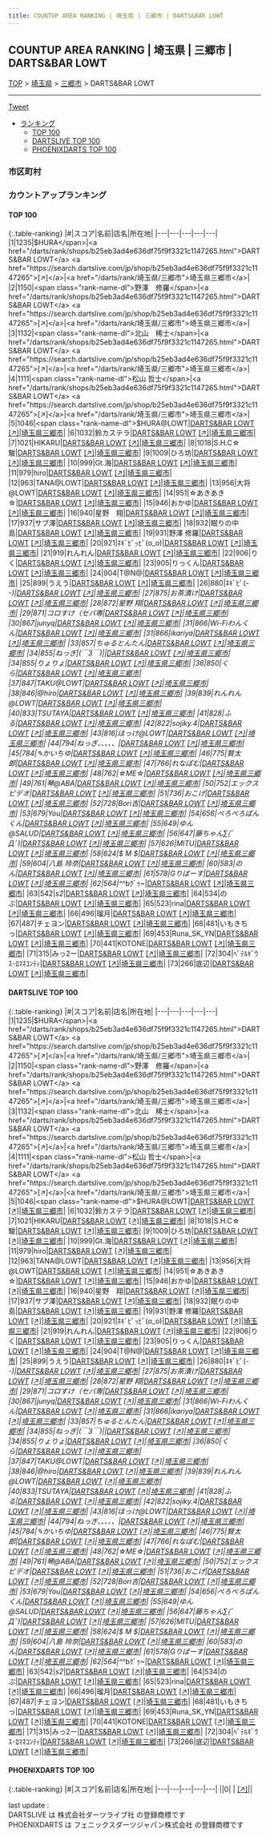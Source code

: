 ```yaml
---
title: COUNTUP AREA RANKING | 埼玉県 | 三郷市 | DARTS&BAR LOWT
---
```

## COUNTUP AREA RANKING | 埼玉県 | 三郷市 | DARTS&BAR LOWT

[TOP](/darts/rank/) > [埼玉県](/darts/rank/埼玉県/) > [三郷市](/darts/rank/埼玉県/三郷市/) > DARTS&BAR LOWT

___

<a href="https://twitter.com/share?ref_src=twsrc%5Etfw" data-text="COUNTUP AREA RANKING | 埼玉県三郷市DARTS&BAR LOWT" class="twitter-share-button" data-hashtags="DARTSLIVE,PHOENIXDARTS,darts,ダーツ" data-show-count="false">Tweet</a>

* [ランキング](#カウントアップランキング)
    * [TOP 100](#top-100)
    * [DARTSLIVE TOP 100](#dartslive-top-100)
    * [PHOENIXDARTS TOP 100](#phoenixdarts-top-100)

### 市区町村

<ul>

</ul>

### カウントアップランキング

#### TOP 100



{:.table-ranking}
|#|スコア|名前|店名|所在地|
|---|---|---|---|---|
|1|1235|<span class="rank-name-dl">$HURA</span>|<a href="/darts/rank/shops/b25eb3ad4e636df75f9f3321c1147265.html">DARTS&BAR LOWT</a> <a href="https://search.dartslive.com/jp/shop/b25eb3ad4e636df75f9f3321c1147265">[↗]</a>|<a href="/darts/rank/埼玉県/三郷市">埼玉県三郷市</a>|
|2|1150|<span class="rank-name-dl">野澤　修羅</span>|<a href="/darts/rank/shops/b25eb3ad4e636df75f9f3321c1147265.html">DARTS&BAR LOWT</a> <a href="https://search.dartslive.com/jp/shop/b25eb3ad4e636df75f9f3321c1147265">[↗]</a>|<a href="/darts/rank/埼玉県/三郷市">埼玉県三郷市</a>|
|3|1132|<span class="rank-name-dl">北山　稀士</span>|<a href="/darts/rank/shops/b25eb3ad4e636df75f9f3321c1147265.html">DARTS&BAR LOWT</a> <a href="https://search.dartslive.com/jp/shop/b25eb3ad4e636df75f9f3321c1147265">[↗]</a>|<a href="/darts/rank/埼玉県/三郷市">埼玉県三郷市</a>|
|4|1111|<span class="rank-name-dl">松山 哲士</span>|<a href="/darts/rank/shops/b25eb3ad4e636df75f9f3321c1147265.html">DARTS&BAR LOWT</a> <a href="https://search.dartslive.com/jp/shop/b25eb3ad4e636df75f9f3321c1147265">[↗]</a>|<a href="/darts/rank/埼玉県/三郷市">埼玉県三郷市</a>|
|5|1046|<span class="rank-name-dl">$HURA@LOWT</span>|<a href="/darts/rank/shops/b25eb3ad4e636df75f9f3321c1147265.html">DARTS&BAR LOWT</a> <a href="https://search.dartslive.com/jp/shop/b25eb3ad4e636df75f9f3321c1147265">[↗]</a>|<a href="/darts/rank/埼玉県/三郷市">埼玉県三郷市</a>|
|6|1032|<span class="rank-name-dl">鈴カステラ</span>|<a href="/darts/rank/shops/b25eb3ad4e636df75f9f3321c1147265.html">DARTS&BAR LOWT</a> <a href="https://search.dartslive.com/jp/shop/b25eb3ad4e636df75f9f3321c1147265">[↗]</a>|<a href="/darts/rank/埼玉県/三郷市">埼玉県三郷市</a>|
|7|1021|<span class="rank-name-dl">HIKARU</span>|<a href="/darts/rank/shops/b25eb3ad4e636df75f9f3321c1147265.html">DARTS&BAR LOWT</a> <a href="https://search.dartslive.com/jp/shop/b25eb3ad4e636df75f9f3321c1147265">[↗]</a>|<a href="/darts/rank/埼玉県/三郷市">埼玉県三郷市</a>|
|8|1018|<span class="rank-name-dl">S.H.C☆駿</span>|<a href="/darts/rank/shops/b25eb3ad4e636df75f9f3321c1147265.html">DARTS&BAR LOWT</a> <a href="https://search.dartslive.com/jp/shop/b25eb3ad4e636df75f9f3321c1147265">[↗]</a>|<a href="/darts/rank/埼玉県/三郷市">埼玉県三郷市</a>|
|9|1009|<span class="rank-name-dl">ひろ坊</span>|<a href="/darts/rank/shops/b25eb3ad4e636df75f9f3321c1147265.html">DARTS&BAR LOWT</a> <a href="https://search.dartslive.com/jp/shop/b25eb3ad4e636df75f9f3321c1147265">[↗]</a>|<a href="/darts/rank/埼玉県/三郷市">埼玉県三郷市</a>|
|10|999|<span class="rank-name-dl">Gt.海</span>|<a href="/darts/rank/shops/b25eb3ad4e636df75f9f3321c1147265.html">DARTS&BAR LOWT</a> <a href="https://search.dartslive.com/jp/shop/b25eb3ad4e636df75f9f3321c1147265">[↗]</a>|<a href="/darts/rank/埼玉県/三郷市">埼玉県三郷市</a>|
|11|979|<span class="rank-name-dl">hiro</span>|<a href="/darts/rank/shops/b25eb3ad4e636df75f9f3321c1147265.html">DARTS&BAR LOWT</a> <a href="https://search.dartslive.com/jp/shop/b25eb3ad4e636df75f9f3321c1147265">[↗]</a>|<a href="/darts/rank/埼玉県/三郷市">埼玉県三郷市</a>|
|12|963|<span class="rank-name-dl">TANA@LOWT</span>|<a href="/darts/rank/shops/b25eb3ad4e636df75f9f3321c1147265.html">DARTS&BAR LOWT</a> <a href="https://search.dartslive.com/jp/shop/b25eb3ad4e636df75f9f3321c1147265">[↗]</a>|<a href="/darts/rank/埼玉県/三郷市">埼玉県三郷市</a>|
|13|956|<span class="rank-name-dl">大将@LOWT</span>|<a href="/darts/rank/shops/b25eb3ad4e636df75f9f3321c1147265.html">DARTS&BAR LOWT</a> <a href="https://search.dartslive.com/jp/shop/b25eb3ad4e636df75f9f3321c1147265">[↗]</a>|<a href="/darts/rank/埼玉県/三郷市">埼玉県三郷市</a>|
|14|951|<span class="rank-name-dl">☆あきあき☆</span>|<a href="/darts/rank/shops/b25eb3ad4e636df75f9f3321c1147265.html">DARTS&BAR LOWT</a> <a href="https://search.dartslive.com/jp/shop/b25eb3ad4e636df75f9f3321c1147265">[↗]</a>|<a href="/darts/rank/埼玉県/三郷市">埼玉県三郷市</a>|
|15|946|<span class="rank-name-dl">おかゆ</span>|<a href="/darts/rank/shops/b25eb3ad4e636df75f9f3321c1147265.html">DARTS&BAR LOWT</a> <a href="https://search.dartslive.com/jp/shop/b25eb3ad4e636df75f9f3321c1147265">[↗]</a>|<a href="/darts/rank/埼玉県/三郷市">埼玉県三郷市</a>|
|16|940|<span class="rank-name-dl">星野　翔</span>|<a href="/darts/rank/shops/b25eb3ad4e636df75f9f3321c1147265.html">DARTS&BAR LOWT</a> <a href="https://search.dartslive.com/jp/shop/b25eb3ad4e636df75f9f3321c1147265">[↗]</a>|<a href="/darts/rank/埼玉県/三郷市">埼玉県三郷市</a>|
|17|937|<span class="rank-name-dl">サブ澤</span>|<a href="/darts/rank/shops/b25eb3ad4e636df75f9f3321c1147265.html">DARTS&BAR LOWT</a> <a href="https://search.dartslive.com/jp/shop/b25eb3ad4e636df75f9f3321c1147265">[↗]</a>|<a href="/darts/rank/埼玉県/三郷市">埼玉県三郷市</a>|
|18|932|<span class="rank-name-dl">眠りの中島</span>|<a href="/darts/rank/shops/b25eb3ad4e636df75f9f3321c1147265.html">DARTS&BAR LOWT</a> <a href="https://search.dartslive.com/jp/shop/b25eb3ad4e636df75f9f3321c1147265">[↗]</a>|<a href="/darts/rank/埼玉県/三郷市">埼玉県三郷市</a>|
|19|931|<span class="rank-name-dl">野澤 修羅</span>|<a href="/darts/rank/shops/b25eb3ad4e636df75f9f3321c1147265.html">DARTS&BAR LOWT</a> <a href="https://search.dartslive.com/jp/shop/b25eb3ad4e636df75f9f3321c1147265">[↗]</a>|<a href="/darts/rank/埼玉県/三郷市">埼玉県三郷市</a>|
|20|921|<span class="rank-name-dl">ﾈｷﾞﾋﾟｯﾋﾟ(o_o)</span>|<a href="/darts/rank/shops/b25eb3ad4e636df75f9f3321c1147265.html">DARTS&BAR LOWT</a> <a href="https://search.dartslive.com/jp/shop/b25eb3ad4e636df75f9f3321c1147265">[↗]</a>|<a href="/darts/rank/埼玉県/三郷市">埼玉県三郷市</a>|
|21|919|<span class="rank-name-dl">れんれん</span>|<a href="/darts/rank/shops/b25eb3ad4e636df75f9f3321c1147265.html">DARTS&BAR LOWT</a> <a href="https://search.dartslive.com/jp/shop/b25eb3ad4e636df75f9f3321c1147265">[↗]</a>|<a href="/darts/rank/埼玉県/三郷市">埼玉県三郷市</a>|
|22|906|<span class="rank-name-dl">りく</span>|<a href="/darts/rank/shops/b25eb3ad4e636df75f9f3321c1147265.html">DARTS&BAR LOWT</a> <a href="https://search.dartslive.com/jp/shop/b25eb3ad4e636df75f9f3321c1147265">[↗]</a>|<a href="/darts/rank/埼玉県/三郷市">埼玉県三郷市</a>|
|23|905|<span class="rank-name-dl">りっくん</span>|<a href="/darts/rank/shops/b25eb3ad4e636df75f9f3321c1147265.html">DARTS&BAR LOWT</a> <a href="https://search.dartslive.com/jp/shop/b25eb3ad4e636df75f9f3321c1147265">[↗]</a>|<a href="/darts/rank/埼玉県/三郷市">埼玉県三郷市</a>|
|24|904|<span class="rank-name-dl">T@N@</span>|<a href="/darts/rank/shops/b25eb3ad4e636df75f9f3321c1147265.html">DARTS&BAR LOWT</a> <a href="https://search.dartslive.com/jp/shop/b25eb3ad4e636df75f9f3321c1147265">[↗]</a>|<a href="/darts/rank/埼玉県/三郷市">埼玉県三郷市</a>|
|25|899|<span class="rank-name-dl">うえう</span>|<a href="/darts/rank/shops/b25eb3ad4e636df75f9f3321c1147265.html">DARTS&BAR LOWT</a> <a href="https://search.dartslive.com/jp/shop/b25eb3ad4e636df75f9f3321c1147265">[↗]</a>|<a href="/darts/rank/埼玉県/三郷市">埼玉県三郷市</a>|
|26|880|<span class="rank-name-dl">ﾈｷﾞﾋﾟ(-_-)</span>|<a href="/darts/rank/shops/b25eb3ad4e636df75f9f3321c1147265.html">DARTS&BAR LOWT</a> <a href="https://search.dartslive.com/jp/shop/b25eb3ad4e636df75f9f3321c1147265">[↗]</a>|<a href="/darts/rank/埼玉県/三郷市">埼玉県三郷市</a>|
|27|875|<span class="rank-name-dl">お茶漬け</span>|<a href="/darts/rank/shops/b25eb3ad4e636df75f9f3321c1147265.html">DARTS&BAR LOWT</a> <a href="https://search.dartslive.com/jp/shop/b25eb3ad4e636df75f9f3321c1147265">[↗]</a>|<a href="/darts/rank/埼玉県/三郷市">埼玉県三郷市</a>|
|28|872|<span class="rank-name-dl">星野 翔</span>|<a href="/darts/rank/shops/b25eb3ad4e636df75f9f3321c1147265.html">DARTS&BAR LOWT</a> <a href="https://search.dartslive.com/jp/shop/b25eb3ad4e636df75f9f3321c1147265">[↗]</a>|<a href="/darts/rank/埼玉県/三郷市">埼玉県三郷市</a>|
|29|871|<span class="rank-name-dl">コロすけ（セパ専</span>|<a href="/darts/rank/shops/b25eb3ad4e636df75f9f3321c1147265.html">DARTS&BAR LOWT</a> <a href="https://search.dartslive.com/jp/shop/b25eb3ad4e636df75f9f3321c1147265">[↗]</a>|<a href="/darts/rank/埼玉県/三郷市">埼玉県三郷市</a>|
|30|867|<span class="rank-name-dl">junyq</span>|<a href="/darts/rank/shops/b25eb3ad4e636df75f9f3321c1147265.html">DARTS&BAR LOWT</a> <a href="https://search.dartslive.com/jp/shop/b25eb3ad4e636df75f9f3321c1147265">[↗]</a>|<a href="/darts/rank/埼玉県/三郷市">埼玉県三郷市</a>|
|31|866|<span class="rank-name-dl">Wi-Fiわんくん</span>|<a href="/darts/rank/shops/b25eb3ad4e636df75f9f3321c1147265.html">DARTS&BAR LOWT</a> <a href="https://search.dartslive.com/jp/shop/b25eb3ad4e636df75f9f3321c1147265">[↗]</a>|<a href="/darts/rank/埼玉県/三郷市">埼玉県三郷市</a>|
|31|866|<span class="rank-name-dl">ikariya</span>|<a href="/darts/rank/shops/b25eb3ad4e636df75f9f3321c1147265.html">DARTS&BAR LOWT</a> <a href="https://search.dartslive.com/jp/shop/b25eb3ad4e636df75f9f3321c1147265">[↗]</a>|<a href="/darts/rank/埼玉県/三郷市">埼玉県三郷市</a>|
|33|857|<span class="rank-name-dl">ちゅるとんたん</span>|<a href="/darts/rank/shops/b25eb3ad4e636df75f9f3321c1147265.html">DARTS&BAR LOWT</a> <a href="https://search.dartslive.com/jp/shop/b25eb3ad4e636df75f9f3321c1147265">[↗]</a>|<a href="/darts/rank/埼玉県/三郷市">埼玉県三郷市</a>|
|34|855|<span class="rank-name-dl">ねっぎ&#124;(￣3￣)&#124;</span>|<a href="/darts/rank/shops/b25eb3ad4e636df75f9f3321c1147265.html">DARTS&BAR LOWT</a> <a href="https://search.dartslive.com/jp/shop/b25eb3ad4e636df75f9f3321c1147265">[↗]</a>|<a href="/darts/rank/埼玉県/三郷市">埼玉県三郷市</a>|
|34|855|<span class="rank-name-dl">りょりょ</span>|<a href="/darts/rank/shops/b25eb3ad4e636df75f9f3321c1147265.html">DARTS&BAR LOWT</a> <a href="https://search.dartslive.com/jp/shop/b25eb3ad4e636df75f9f3321c1147265">[↗]</a>|<a href="/darts/rank/埼玉県/三郷市">埼玉県三郷市</a>|
|36|850|<span class="rank-name-dl">くら</span>|<a href="/darts/rank/shops/b25eb3ad4e636df75f9f3321c1147265.html">DARTS&BAR LOWT</a> <a href="https://search.dartslive.com/jp/shop/b25eb3ad4e636df75f9f3321c1147265">[↗]</a>|<a href="/darts/rank/埼玉県/三郷市">埼玉県三郷市</a>|
|37|847|<span class="rank-name-dl">TAKU@LOWT</span>|<a href="/darts/rank/shops/b25eb3ad4e636df75f9f3321c1147265.html">DARTS&BAR LOWT</a> <a href="https://search.dartslive.com/jp/shop/b25eb3ad4e636df75f9f3321c1147265">[↗]</a>|<a href="/darts/rank/埼玉県/三郷市">埼玉県三郷市</a>|
|38|846|<span class="rank-name-dl">@hiro</span>|<a href="/darts/rank/shops/b25eb3ad4e636df75f9f3321c1147265.html">DARTS&BAR LOWT</a> <a href="https://search.dartslive.com/jp/shop/b25eb3ad4e636df75f9f3321c1147265">[↗]</a>|<a href="/darts/rank/埼玉県/三郷市">埼玉県三郷市</a>|
|39|839|<span class="rank-name-dl">れんれん@LOWT</span>|<a href="/darts/rank/shops/b25eb3ad4e636df75f9f3321c1147265.html">DARTS&BAR LOWT</a> <a href="https://search.dartslive.com/jp/shop/b25eb3ad4e636df75f9f3321c1147265">[↗]</a>|<a href="/darts/rank/埼玉県/三郷市">埼玉県三郷市</a>|
|40|833|<span class="rank-name-dl">TSUTAYA</span>|<a href="/darts/rank/shops/b25eb3ad4e636df75f9f3321c1147265.html">DARTS&BAR LOWT</a> <a href="https://search.dartslive.com/jp/shop/b25eb3ad4e636df75f9f3321c1147265">[↗]</a>|<a href="/darts/rank/埼玉県/三郷市">埼玉県三郷市</a>|
|41|828|<span class="rank-name-dl">ふる</span>|<a href="/darts/rank/shops/b25eb3ad4e636df75f9f3321c1147265.html">DARTS&BAR LOWT</a> <a href="https://search.dartslive.com/jp/shop/b25eb3ad4e636df75f9f3321c1147265">[↗]</a>|<a href="/darts/rank/埼玉県/三郷市">埼玉県三郷市</a>|
|42|822|<span class="rank-name-dl">sojiky.4</span>|<a href="/darts/rank/shops/b25eb3ad4e636df75f9f3321c1147265.html">DARTS&BAR LOWT</a> <a href="https://search.dartslive.com/jp/shop/b25eb3ad4e636df75f9f3321c1147265">[↗]</a>|<a href="/darts/rank/埼玉県/三郷市">埼玉県三郷市</a>|
|43|816|<span class="rank-name-dl">ほっけ@LOWT</span>|<a href="/darts/rank/shops/b25eb3ad4e636df75f9f3321c1147265.html">DARTS&BAR LOWT</a> <a href="https://search.dartslive.com/jp/shop/b25eb3ad4e636df75f9f3321c1147265">[↗]</a>|<a href="/darts/rank/埼玉県/三郷市">埼玉県三郷市</a>|
|44|794|<span class="rank-name-dl">ねっぎ、、、、、</span>|<a href="/darts/rank/shops/b25eb3ad4e636df75f9f3321c1147265.html">DARTS&BAR LOWT</a> <a href="https://search.dartslive.com/jp/shop/b25eb3ad4e636df75f9f3321c1147265">[↗]</a>|<a href="/darts/rank/埼玉県/三郷市">埼玉県三郷市</a>|
|45|784|<span class="rank-name-dl">✎かいちゆ</span>|<a href="/darts/rank/shops/b25eb3ad4e636df75f9f3321c1147265.html">DARTS&BAR LOWT</a> <a href="https://search.dartslive.com/jp/shop/b25eb3ad4e636df75f9f3321c1147265">[↗]</a>|<a href="/darts/rank/埼玉県/三郷市">埼玉県三郷市</a>|
|46|775|<span class="rank-name-dl">賢太郎</span>|<a href="/darts/rank/shops/b25eb3ad4e636df75f9f3321c1147265.html">DARTS&BAR LOWT</a> <a href="https://search.dartslive.com/jp/shop/b25eb3ad4e636df75f9f3321c1147265">[↗]</a>|<a href="/darts/rank/埼玉県/三郷市">埼玉県三郷市</a>|
|47|766|<span class="rank-name-dl">れなぽむ</span>|<a href="/darts/rank/shops/b25eb3ad4e636df75f9f3321c1147265.html">DARTS&BAR LOWT</a> <a href="https://search.dartslive.com/jp/shop/b25eb3ad4e636df75f9f3321c1147265">[↗]</a>|<a href="/darts/rank/埼玉県/三郷市">埼玉県三郷市</a>|
|48|762|<span class="rank-name-dl">☆ME☆</span>|<a href="/darts/rank/shops/b25eb3ad4e636df75f9f3321c1147265.html">DARTS&BAR LOWT</a> <a href="https://search.dartslive.com/jp/shop/b25eb3ad4e636df75f9f3321c1147265">[↗]</a>|<a href="/darts/rank/埼玉県/三郷市">埼玉県三郷市</a>|
|49|761|<span class="rank-name-dl">琴@ABA</span>|<a href="/darts/rank/shops/b25eb3ad4e636df75f9f3321c1147265.html">DARTS&BAR LOWT</a> <a href="https://search.dartslive.com/jp/shop/b25eb3ad4e636df75f9f3321c1147265">[↗]</a>|<a href="/darts/rank/埼玉県/三郷市">埼玉県三郷市</a>|
|50|752|<span class="rank-name-dl">エックスビデオ</span>|<a href="/darts/rank/shops/b25eb3ad4e636df75f9f3321c1147265.html">DARTS&BAR LOWT</a> <a href="https://search.dartslive.com/jp/shop/b25eb3ad4e636df75f9f3321c1147265">[↗]</a>|<a href="/darts/rank/埼玉県/三郷市">埼玉県三郷市</a>|
|51|736|<span class="rank-name-dl">おこげ</span>|<a href="/darts/rank/shops/b25eb3ad4e636df75f9f3321c1147265.html">DARTS&BAR LOWT</a> <a href="https://search.dartslive.com/jp/shop/b25eb3ad4e636df75f9f3321c1147265">[↗]</a>|<a href="/darts/rank/埼玉県/三郷市">埼玉県三郷市</a>|
|52|728|<span class="rank-name-dl">Bori吉</span>|<a href="/darts/rank/shops/b25eb3ad4e636df75f9f3321c1147265.html">DARTS&BAR LOWT</a> <a href="https://search.dartslive.com/jp/shop/b25eb3ad4e636df75f9f3321c1147265">[↗]</a>|<a href="/darts/rank/埼玉県/三郷市">埼玉県三郷市</a>|
|53|679|<span class="rank-name-dl">You</span>|<a href="/darts/rank/shops/b25eb3ad4e636df75f9f3321c1147265.html">DARTS&BAR LOWT</a> <a href="https://search.dartslive.com/jp/shop/b25eb3ad4e636df75f9f3321c1147265">[↗]</a>|<a href="/darts/rank/埼玉県/三郷市">埼玉県三郷市</a>|
|54|656|<span class="rank-name-dl">ぺろぺろぱんくん</span>|<a href="/darts/rank/shops/b25eb3ad4e636df75f9f3321c1147265.html">DARTS&BAR LOWT</a> <a href="https://search.dartslive.com/jp/shop/b25eb3ad4e636df75f9f3321c1147265">[↗]</a>|<a href="/darts/rank/埼玉県/三郷市">埼玉県三郷市</a>|
|55|649|<span class="rank-name-dl">ゆん@SALUD</span>|<a href="/darts/rank/shops/b25eb3ad4e636df75f9f3321c1147265.html">DARTS&BAR LOWT</a> <a href="https://search.dartslive.com/jp/shop/b25eb3ad4e636df75f9f3321c1147265">[↗]</a>|<a href="/darts/rank/埼玉県/三郷市">埼玉県三郷市</a>|
|56|647|<span class="rank-name-dl">藤ちゃん∑(ﾟДﾟ)</span>|<a href="/darts/rank/shops/b25eb3ad4e636df75f9f3321c1147265.html">DARTS&BAR LOWT</a> <a href="https://search.dartslive.com/jp/shop/b25eb3ad4e636df75f9f3321c1147265">[↗]</a>|<a href="/darts/rank/埼玉県/三郷市">埼玉県三郷市</a>|
|57|626|<span class="rank-name-dl">MITU</span>|<a href="/darts/rank/shops/b25eb3ad4e636df75f9f3321c1147265.html">DARTS&BAR LOWT</a> <a href="https://search.dartslive.com/jp/shop/b25eb3ad4e636df75f9f3321c1147265">[↗]</a>|<a href="/darts/rank/埼玉県/三郷市">埼玉県三郷市</a>|
|58|624|<span class="rank-name-dl">$ M $</span>|<a href="/darts/rank/shops/b25eb3ad4e636df75f9f3321c1147265.html">DARTS&BAR LOWT</a> <a href="https://search.dartslive.com/jp/shop/b25eb3ad4e636df75f9f3321c1147265">[↗]</a>|<a href="/darts/rank/埼玉県/三郷市">埼玉県三郷市</a>|
|59|604|<span class="rank-name-dl">八島 玲奈</span>|<a href="/darts/rank/shops/b25eb3ad4e636df75f9f3321c1147265.html">DARTS&BAR LOWT</a> <a href="https://search.dartslive.com/jp/shop/b25eb3ad4e636df75f9f3321c1147265">[↗]</a>|<a href="/darts/rank/埼玉県/三郷市">埼玉県三郷市</a>|
|60|583|<span class="rank-name-dl">のん</span>|<a href="/darts/rank/shops/b25eb3ad4e636df75f9f3321c1147265.html">DARTS&BAR LOWT</a> <a href="https://search.dartslive.com/jp/shop/b25eb3ad4e636df75f9f3321c1147265">[↗]</a>|<a href="/darts/rank/埼玉県/三郷市">埼玉県三郷市</a>|
|61|578|<span class="rank-name-dl">Gりばーす</span>|<a href="/darts/rank/shops/b25eb3ad4e636df75f9f3321c1147265.html">DARTS&BAR LOWT</a> <a href="https://search.dartslive.com/jp/shop/b25eb3ad4e636df75f9f3321c1147265">[↗]</a>|<a href="/darts/rank/埼玉県/三郷市">埼玉県三郷市</a>|
|62|564|<span class="rank-name-dl">^_^bｸﾞｩ~</span>|<a href="/darts/rank/shops/b25eb3ad4e636df75f9f3321c1147265.html">DARTS&BAR LOWT</a> <a href="https://search.dartslive.com/jp/shop/b25eb3ad4e636df75f9f3321c1147265">[↗]</a>|<a href="/darts/rank/埼玉県/三郷市">埼玉県三郷市</a>|
|63|542|<span class="rank-name-dl">_s2_</span>|<a href="/darts/rank/shops/b25eb3ad4e636df75f9f3321c1147265.html">DARTS&BAR LOWT</a> <a href="https://search.dartslive.com/jp/shop/b25eb3ad4e636df75f9f3321c1147265">[↗]</a>|<a href="/darts/rank/埼玉県/三郷市">埼玉県三郷市</a>|
|64|534|<span class="rank-name-dl">のぶ</span>|<a href="/darts/rank/shops/b25eb3ad4e636df75f9f3321c1147265.html">DARTS&BAR LOWT</a> <a href="https://search.dartslive.com/jp/shop/b25eb3ad4e636df75f9f3321c1147265">[↗]</a>|<a href="/darts/rank/埼玉県/三郷市">埼玉県三郷市</a>|
|65|523|<span class="rank-name-dl">rina</span>|<a href="/darts/rank/shops/b25eb3ad4e636df75f9f3321c1147265.html">DARTS&BAR LOWT</a> <a href="https://search.dartslive.com/jp/shop/b25eb3ad4e636df75f9f3321c1147265">[↗]</a>|<a href="/darts/rank/埼玉県/三郷市">埼玉県三郷市</a>|
|66|496|<span class="rank-name-dl">瑠月</span>|<a href="/darts/rank/shops/b25eb3ad4e636df75f9f3321c1147265.html">DARTS&BAR LOWT</a> <a href="https://search.dartslive.com/jp/shop/b25eb3ad4e636df75f9f3321c1147265">[↗]</a>|<a href="/darts/rank/埼玉県/三郷市">埼玉県三郷市</a>|
|67|487|<span class="rank-name-dl">チェヨン</span>|<a href="/darts/rank/shops/b25eb3ad4e636df75f9f3321c1147265.html">DARTS&BAR LOWT</a> <a href="https://search.dartslive.com/jp/shop/b25eb3ad4e636df75f9f3321c1147265">[↗]</a>|<a href="/darts/rank/埼玉県/三郷市">埼玉県三郷市</a>|
|68|481|<span class="rank-name-dl">いもきちっ</span>|<a href="/darts/rank/shops/b25eb3ad4e636df75f9f3321c1147265.html">DARTS&BAR LOWT</a> <a href="https://search.dartslive.com/jp/shop/b25eb3ad4e636df75f9f3321c1147265">[↗]</a>|<a href="/darts/rank/埼玉県/三郷市">埼玉県三郷市</a>|
|69|453|<span class="rank-name-dl">Runa_SK_YN</span>|<a href="/darts/rank/shops/b25eb3ad4e636df75f9f3321c1147265.html">DARTS&BAR LOWT</a> <a href="https://search.dartslive.com/jp/shop/b25eb3ad4e636df75f9f3321c1147265">[↗]</a>|<a href="/darts/rank/埼玉県/三郷市">埼玉県三郷市</a>|
|70|441|<span class="rank-name-dl">KOTONE</span>|<a href="/darts/rank/shops/b25eb3ad4e636df75f9f3321c1147265.html">DARTS&BAR LOWT</a> <a href="https://search.dartslive.com/jp/shop/b25eb3ad4e636df75f9f3321c1147265">[↗]</a>|<a href="/darts/rank/埼玉県/三郷市">埼玉県三郷市</a>|
|71|315|<span class="rank-name-dl">みっ2ー</span>|<a href="/darts/rank/shops/b25eb3ad4e636df75f9f3321c1147265.html">DARTS&BAR LOWT</a> <a href="https://search.dartslive.com/jp/shop/b25eb3ad4e636df75f9f3321c1147265">[↗]</a>|<a href="/darts/rank/埼玉県/三郷市">埼玉県三郷市</a>|
|72|304|<span class="rank-name-dl">ﾍﾟﾃﾙｷﾞｳｽ･ﾛﾏﾈｺﾝﾃｨ</span>|<a href="/darts/rank/shops/b25eb3ad4e636df75f9f3321c1147265.html">DARTS&BAR LOWT</a> <a href="https://search.dartslive.com/jp/shop/b25eb3ad4e636df75f9f3321c1147265">[↗]</a>|<a href="/darts/rank/埼玉県/三郷市">埼玉県三郷市</a>|
|73|266|<span class="rank-name-dl">底辺</span>|<a href="/darts/rank/shops/b25eb3ad4e636df75f9f3321c1147265.html">DARTS&BAR LOWT</a> <a href="https://search.dartslive.com/jp/shop/b25eb3ad4e636df75f9f3321c1147265">[↗]</a>|<a href="/darts/rank/埼玉県/三郷市">埼玉県三郷市</a>|


#### DARTSLIVE TOP 100



{:.table-ranking}
|#|スコア|名前|店名|所在地|
|---|---|---|---|---|
|1|1235|<span class="rank-name-dl">$HURA</span>|<a href="/darts/rank/shops/b25eb3ad4e636df75f9f3321c1147265.html">DARTS&BAR LOWT</a> <a href="https://search.dartslive.com/jp/shop/b25eb3ad4e636df75f9f3321c1147265">[↗]</a>|<a href="/darts/rank/埼玉県/三郷市">埼玉県三郷市</a>|
|2|1150|<span class="rank-name-dl">野澤　修羅</span>|<a href="/darts/rank/shops/b25eb3ad4e636df75f9f3321c1147265.html">DARTS&BAR LOWT</a> <a href="https://search.dartslive.com/jp/shop/b25eb3ad4e636df75f9f3321c1147265">[↗]</a>|<a href="/darts/rank/埼玉県/三郷市">埼玉県三郷市</a>|
|3|1132|<span class="rank-name-dl">北山　稀士</span>|<a href="/darts/rank/shops/b25eb3ad4e636df75f9f3321c1147265.html">DARTS&BAR LOWT</a> <a href="https://search.dartslive.com/jp/shop/b25eb3ad4e636df75f9f3321c1147265">[↗]</a>|<a href="/darts/rank/埼玉県/三郷市">埼玉県三郷市</a>|
|4|1111|<span class="rank-name-dl">松山 哲士</span>|<a href="/darts/rank/shops/b25eb3ad4e636df75f9f3321c1147265.html">DARTS&BAR LOWT</a> <a href="https://search.dartslive.com/jp/shop/b25eb3ad4e636df75f9f3321c1147265">[↗]</a>|<a href="/darts/rank/埼玉県/三郷市">埼玉県三郷市</a>|
|5|1046|<span class="rank-name-dl">$HURA@LOWT</span>|<a href="/darts/rank/shops/b25eb3ad4e636df75f9f3321c1147265.html">DARTS&BAR LOWT</a> <a href="https://search.dartslive.com/jp/shop/b25eb3ad4e636df75f9f3321c1147265">[↗]</a>|<a href="/darts/rank/埼玉県/三郷市">埼玉県三郷市</a>|
|6|1032|<span class="rank-name-dl">鈴カステラ</span>|<a href="/darts/rank/shops/b25eb3ad4e636df75f9f3321c1147265.html">DARTS&BAR LOWT</a> <a href="https://search.dartslive.com/jp/shop/b25eb3ad4e636df75f9f3321c1147265">[↗]</a>|<a href="/darts/rank/埼玉県/三郷市">埼玉県三郷市</a>|
|7|1021|<span class="rank-name-dl">HIKARU</span>|<a href="/darts/rank/shops/b25eb3ad4e636df75f9f3321c1147265.html">DARTS&BAR LOWT</a> <a href="https://search.dartslive.com/jp/shop/b25eb3ad4e636df75f9f3321c1147265">[↗]</a>|<a href="/darts/rank/埼玉県/三郷市">埼玉県三郷市</a>|
|8|1018|<span class="rank-name-dl">S.H.C☆駿</span>|<a href="/darts/rank/shops/b25eb3ad4e636df75f9f3321c1147265.html">DARTS&BAR LOWT</a> <a href="https://search.dartslive.com/jp/shop/b25eb3ad4e636df75f9f3321c1147265">[↗]</a>|<a href="/darts/rank/埼玉県/三郷市">埼玉県三郷市</a>|
|9|1009|<span class="rank-name-dl">ひろ坊</span>|<a href="/darts/rank/shops/b25eb3ad4e636df75f9f3321c1147265.html">DARTS&BAR LOWT</a> <a href="https://search.dartslive.com/jp/shop/b25eb3ad4e636df75f9f3321c1147265">[↗]</a>|<a href="/darts/rank/埼玉県/三郷市">埼玉県三郷市</a>|
|10|999|<span class="rank-name-dl">Gt.海</span>|<a href="/darts/rank/shops/b25eb3ad4e636df75f9f3321c1147265.html">DARTS&BAR LOWT</a> <a href="https://search.dartslive.com/jp/shop/b25eb3ad4e636df75f9f3321c1147265">[↗]</a>|<a href="/darts/rank/埼玉県/三郷市">埼玉県三郷市</a>|
|11|979|<span class="rank-name-dl">hiro</span>|<a href="/darts/rank/shops/b25eb3ad4e636df75f9f3321c1147265.html">DARTS&BAR LOWT</a> <a href="https://search.dartslive.com/jp/shop/b25eb3ad4e636df75f9f3321c1147265">[↗]</a>|<a href="/darts/rank/埼玉県/三郷市">埼玉県三郷市</a>|
|12|963|<span class="rank-name-dl">TANA@LOWT</span>|<a href="/darts/rank/shops/b25eb3ad4e636df75f9f3321c1147265.html">DARTS&BAR LOWT</a> <a href="https://search.dartslive.com/jp/shop/b25eb3ad4e636df75f9f3321c1147265">[↗]</a>|<a href="/darts/rank/埼玉県/三郷市">埼玉県三郷市</a>|
|13|956|<span class="rank-name-dl">大将@LOWT</span>|<a href="/darts/rank/shops/b25eb3ad4e636df75f9f3321c1147265.html">DARTS&BAR LOWT</a> <a href="https://search.dartslive.com/jp/shop/b25eb3ad4e636df75f9f3321c1147265">[↗]</a>|<a href="/darts/rank/埼玉県/三郷市">埼玉県三郷市</a>|
|14|951|<span class="rank-name-dl">☆あきあき☆</span>|<a href="/darts/rank/shops/b25eb3ad4e636df75f9f3321c1147265.html">DARTS&BAR LOWT</a> <a href="https://search.dartslive.com/jp/shop/b25eb3ad4e636df75f9f3321c1147265">[↗]</a>|<a href="/darts/rank/埼玉県/三郷市">埼玉県三郷市</a>|
|15|946|<span class="rank-name-dl">おかゆ</span>|<a href="/darts/rank/shops/b25eb3ad4e636df75f9f3321c1147265.html">DARTS&BAR LOWT</a> <a href="https://search.dartslive.com/jp/shop/b25eb3ad4e636df75f9f3321c1147265">[↗]</a>|<a href="/darts/rank/埼玉県/三郷市">埼玉県三郷市</a>|
|16|940|<span class="rank-name-dl">星野　翔</span>|<a href="/darts/rank/shops/b25eb3ad4e636df75f9f3321c1147265.html">DARTS&BAR LOWT</a> <a href="https://search.dartslive.com/jp/shop/b25eb3ad4e636df75f9f3321c1147265">[↗]</a>|<a href="/darts/rank/埼玉県/三郷市">埼玉県三郷市</a>|
|17|937|<span class="rank-name-dl">サブ澤</span>|<a href="/darts/rank/shops/b25eb3ad4e636df75f9f3321c1147265.html">DARTS&BAR LOWT</a> <a href="https://search.dartslive.com/jp/shop/b25eb3ad4e636df75f9f3321c1147265">[↗]</a>|<a href="/darts/rank/埼玉県/三郷市">埼玉県三郷市</a>|
|18|932|<span class="rank-name-dl">眠りの中島</span>|<a href="/darts/rank/shops/b25eb3ad4e636df75f9f3321c1147265.html">DARTS&BAR LOWT</a> <a href="https://search.dartslive.com/jp/shop/b25eb3ad4e636df75f9f3321c1147265">[↗]</a>|<a href="/darts/rank/埼玉県/三郷市">埼玉県三郷市</a>|
|19|931|<span class="rank-name-dl">野澤 修羅</span>|<a href="/darts/rank/shops/b25eb3ad4e636df75f9f3321c1147265.html">DARTS&BAR LOWT</a> <a href="https://search.dartslive.com/jp/shop/b25eb3ad4e636df75f9f3321c1147265">[↗]</a>|<a href="/darts/rank/埼玉県/三郷市">埼玉県三郷市</a>|
|20|921|<span class="rank-name-dl">ﾈｷﾞﾋﾟｯﾋﾟ(o_o)</span>|<a href="/darts/rank/shops/b25eb3ad4e636df75f9f3321c1147265.html">DARTS&BAR LOWT</a> <a href="https://search.dartslive.com/jp/shop/b25eb3ad4e636df75f9f3321c1147265">[↗]</a>|<a href="/darts/rank/埼玉県/三郷市">埼玉県三郷市</a>|
|21|919|<span class="rank-name-dl">れんれん</span>|<a href="/darts/rank/shops/b25eb3ad4e636df75f9f3321c1147265.html">DARTS&BAR LOWT</a> <a href="https://search.dartslive.com/jp/shop/b25eb3ad4e636df75f9f3321c1147265">[↗]</a>|<a href="/darts/rank/埼玉県/三郷市">埼玉県三郷市</a>|
|22|906|<span class="rank-name-dl">りく</span>|<a href="/darts/rank/shops/b25eb3ad4e636df75f9f3321c1147265.html">DARTS&BAR LOWT</a> <a href="https://search.dartslive.com/jp/shop/b25eb3ad4e636df75f9f3321c1147265">[↗]</a>|<a href="/darts/rank/埼玉県/三郷市">埼玉県三郷市</a>|
|23|905|<span class="rank-name-dl">りっくん</span>|<a href="/darts/rank/shops/b25eb3ad4e636df75f9f3321c1147265.html">DARTS&BAR LOWT</a> <a href="https://search.dartslive.com/jp/shop/b25eb3ad4e636df75f9f3321c1147265">[↗]</a>|<a href="/darts/rank/埼玉県/三郷市">埼玉県三郷市</a>|
|24|904|<span class="rank-name-dl">T@N@</span>|<a href="/darts/rank/shops/b25eb3ad4e636df75f9f3321c1147265.html">DARTS&BAR LOWT</a> <a href="https://search.dartslive.com/jp/shop/b25eb3ad4e636df75f9f3321c1147265">[↗]</a>|<a href="/darts/rank/埼玉県/三郷市">埼玉県三郷市</a>|
|25|899|<span class="rank-name-dl">うえう</span>|<a href="/darts/rank/shops/b25eb3ad4e636df75f9f3321c1147265.html">DARTS&BAR LOWT</a> <a href="https://search.dartslive.com/jp/shop/b25eb3ad4e636df75f9f3321c1147265">[↗]</a>|<a href="/darts/rank/埼玉県/三郷市">埼玉県三郷市</a>|
|26|880|<span class="rank-name-dl">ﾈｷﾞﾋﾟ(-_-)</span>|<a href="/darts/rank/shops/b25eb3ad4e636df75f9f3321c1147265.html">DARTS&BAR LOWT</a> <a href="https://search.dartslive.com/jp/shop/b25eb3ad4e636df75f9f3321c1147265">[↗]</a>|<a href="/darts/rank/埼玉県/三郷市">埼玉県三郷市</a>|
|27|875|<span class="rank-name-dl">お茶漬け</span>|<a href="/darts/rank/shops/b25eb3ad4e636df75f9f3321c1147265.html">DARTS&BAR LOWT</a> <a href="https://search.dartslive.com/jp/shop/b25eb3ad4e636df75f9f3321c1147265">[↗]</a>|<a href="/darts/rank/埼玉県/三郷市">埼玉県三郷市</a>|
|28|872|<span class="rank-name-dl">星野 翔</span>|<a href="/darts/rank/shops/b25eb3ad4e636df75f9f3321c1147265.html">DARTS&BAR LOWT</a> <a href="https://search.dartslive.com/jp/shop/b25eb3ad4e636df75f9f3321c1147265">[↗]</a>|<a href="/darts/rank/埼玉県/三郷市">埼玉県三郷市</a>|
|29|871|<span class="rank-name-dl">コロすけ（セパ専</span>|<a href="/darts/rank/shops/b25eb3ad4e636df75f9f3321c1147265.html">DARTS&BAR LOWT</a> <a href="https://search.dartslive.com/jp/shop/b25eb3ad4e636df75f9f3321c1147265">[↗]</a>|<a href="/darts/rank/埼玉県/三郷市">埼玉県三郷市</a>|
|30|867|<span class="rank-name-dl">junyq</span>|<a href="/darts/rank/shops/b25eb3ad4e636df75f9f3321c1147265.html">DARTS&BAR LOWT</a> <a href="https://search.dartslive.com/jp/shop/b25eb3ad4e636df75f9f3321c1147265">[↗]</a>|<a href="/darts/rank/埼玉県/三郷市">埼玉県三郷市</a>|
|31|866|<span class="rank-name-dl">Wi-Fiわんくん</span>|<a href="/darts/rank/shops/b25eb3ad4e636df75f9f3321c1147265.html">DARTS&BAR LOWT</a> <a href="https://search.dartslive.com/jp/shop/b25eb3ad4e636df75f9f3321c1147265">[↗]</a>|<a href="/darts/rank/埼玉県/三郷市">埼玉県三郷市</a>|
|31|866|<span class="rank-name-dl">ikariya</span>|<a href="/darts/rank/shops/b25eb3ad4e636df75f9f3321c1147265.html">DARTS&BAR LOWT</a> <a href="https://search.dartslive.com/jp/shop/b25eb3ad4e636df75f9f3321c1147265">[↗]</a>|<a href="/darts/rank/埼玉県/三郷市">埼玉県三郷市</a>|
|33|857|<span class="rank-name-dl">ちゅるとんたん</span>|<a href="/darts/rank/shops/b25eb3ad4e636df75f9f3321c1147265.html">DARTS&BAR LOWT</a> <a href="https://search.dartslive.com/jp/shop/b25eb3ad4e636df75f9f3321c1147265">[↗]</a>|<a href="/darts/rank/埼玉県/三郷市">埼玉県三郷市</a>|
|34|855|<span class="rank-name-dl">ねっぎ&#124;(￣3￣)&#124;</span>|<a href="/darts/rank/shops/b25eb3ad4e636df75f9f3321c1147265.html">DARTS&BAR LOWT</a> <a href="https://search.dartslive.com/jp/shop/b25eb3ad4e636df75f9f3321c1147265">[↗]</a>|<a href="/darts/rank/埼玉県/三郷市">埼玉県三郷市</a>|
|34|855|<span class="rank-name-dl">りょりょ</span>|<a href="/darts/rank/shops/b25eb3ad4e636df75f9f3321c1147265.html">DARTS&BAR LOWT</a> <a href="https://search.dartslive.com/jp/shop/b25eb3ad4e636df75f9f3321c1147265">[↗]</a>|<a href="/darts/rank/埼玉県/三郷市">埼玉県三郷市</a>|
|36|850|<span class="rank-name-dl">くら</span>|<a href="/darts/rank/shops/b25eb3ad4e636df75f9f3321c1147265.html">DARTS&BAR LOWT</a> <a href="https://search.dartslive.com/jp/shop/b25eb3ad4e636df75f9f3321c1147265">[↗]</a>|<a href="/darts/rank/埼玉県/三郷市">埼玉県三郷市</a>|
|37|847|<span class="rank-name-dl">TAKU@LOWT</span>|<a href="/darts/rank/shops/b25eb3ad4e636df75f9f3321c1147265.html">DARTS&BAR LOWT</a> <a href="https://search.dartslive.com/jp/shop/b25eb3ad4e636df75f9f3321c1147265">[↗]</a>|<a href="/darts/rank/埼玉県/三郷市">埼玉県三郷市</a>|
|38|846|<span class="rank-name-dl">@hiro</span>|<a href="/darts/rank/shops/b25eb3ad4e636df75f9f3321c1147265.html">DARTS&BAR LOWT</a> <a href="https://search.dartslive.com/jp/shop/b25eb3ad4e636df75f9f3321c1147265">[↗]</a>|<a href="/darts/rank/埼玉県/三郷市">埼玉県三郷市</a>|
|39|839|<span class="rank-name-dl">れんれん@LOWT</span>|<a href="/darts/rank/shops/b25eb3ad4e636df75f9f3321c1147265.html">DARTS&BAR LOWT</a> <a href="https://search.dartslive.com/jp/shop/b25eb3ad4e636df75f9f3321c1147265">[↗]</a>|<a href="/darts/rank/埼玉県/三郷市">埼玉県三郷市</a>|
|40|833|<span class="rank-name-dl">TSUTAYA</span>|<a href="/darts/rank/shops/b25eb3ad4e636df75f9f3321c1147265.html">DARTS&BAR LOWT</a> <a href="https://search.dartslive.com/jp/shop/b25eb3ad4e636df75f9f3321c1147265">[↗]</a>|<a href="/darts/rank/埼玉県/三郷市">埼玉県三郷市</a>|
|41|828|<span class="rank-name-dl">ふる</span>|<a href="/darts/rank/shops/b25eb3ad4e636df75f9f3321c1147265.html">DARTS&BAR LOWT</a> <a href="https://search.dartslive.com/jp/shop/b25eb3ad4e636df75f9f3321c1147265">[↗]</a>|<a href="/darts/rank/埼玉県/三郷市">埼玉県三郷市</a>|
|42|822|<span class="rank-name-dl">sojiky.4</span>|<a href="/darts/rank/shops/b25eb3ad4e636df75f9f3321c1147265.html">DARTS&BAR LOWT</a> <a href="https://search.dartslive.com/jp/shop/b25eb3ad4e636df75f9f3321c1147265">[↗]</a>|<a href="/darts/rank/埼玉県/三郷市">埼玉県三郷市</a>|
|43|816|<span class="rank-name-dl">ほっけ@LOWT</span>|<a href="/darts/rank/shops/b25eb3ad4e636df75f9f3321c1147265.html">DARTS&BAR LOWT</a> <a href="https://search.dartslive.com/jp/shop/b25eb3ad4e636df75f9f3321c1147265">[↗]</a>|<a href="/darts/rank/埼玉県/三郷市">埼玉県三郷市</a>|
|44|794|<span class="rank-name-dl">ねっぎ、、、、、</span>|<a href="/darts/rank/shops/b25eb3ad4e636df75f9f3321c1147265.html">DARTS&BAR LOWT</a> <a href="https://search.dartslive.com/jp/shop/b25eb3ad4e636df75f9f3321c1147265">[↗]</a>|<a href="/darts/rank/埼玉県/三郷市">埼玉県三郷市</a>|
|45|784|<span class="rank-name-dl">✎かいちゆ</span>|<a href="/darts/rank/shops/b25eb3ad4e636df75f9f3321c1147265.html">DARTS&BAR LOWT</a> <a href="https://search.dartslive.com/jp/shop/b25eb3ad4e636df75f9f3321c1147265">[↗]</a>|<a href="/darts/rank/埼玉県/三郷市">埼玉県三郷市</a>|
|46|775|<span class="rank-name-dl">賢太郎</span>|<a href="/darts/rank/shops/b25eb3ad4e636df75f9f3321c1147265.html">DARTS&BAR LOWT</a> <a href="https://search.dartslive.com/jp/shop/b25eb3ad4e636df75f9f3321c1147265">[↗]</a>|<a href="/darts/rank/埼玉県/三郷市">埼玉県三郷市</a>|
|47|766|<span class="rank-name-dl">れなぽむ</span>|<a href="/darts/rank/shops/b25eb3ad4e636df75f9f3321c1147265.html">DARTS&BAR LOWT</a> <a href="https://search.dartslive.com/jp/shop/b25eb3ad4e636df75f9f3321c1147265">[↗]</a>|<a href="/darts/rank/埼玉県/三郷市">埼玉県三郷市</a>|
|48|762|<span class="rank-name-dl">☆ME☆</span>|<a href="/darts/rank/shops/b25eb3ad4e636df75f9f3321c1147265.html">DARTS&BAR LOWT</a> <a href="https://search.dartslive.com/jp/shop/b25eb3ad4e636df75f9f3321c1147265">[↗]</a>|<a href="/darts/rank/埼玉県/三郷市">埼玉県三郷市</a>|
|49|761|<span class="rank-name-dl">琴@ABA</span>|<a href="/darts/rank/shops/b25eb3ad4e636df75f9f3321c1147265.html">DARTS&BAR LOWT</a> <a href="https://search.dartslive.com/jp/shop/b25eb3ad4e636df75f9f3321c1147265">[↗]</a>|<a href="/darts/rank/埼玉県/三郷市">埼玉県三郷市</a>|
|50|752|<span class="rank-name-dl">エックスビデオ</span>|<a href="/darts/rank/shops/b25eb3ad4e636df75f9f3321c1147265.html">DARTS&BAR LOWT</a> <a href="https://search.dartslive.com/jp/shop/b25eb3ad4e636df75f9f3321c1147265">[↗]</a>|<a href="/darts/rank/埼玉県/三郷市">埼玉県三郷市</a>|
|51|736|<span class="rank-name-dl">おこげ</span>|<a href="/darts/rank/shops/b25eb3ad4e636df75f9f3321c1147265.html">DARTS&BAR LOWT</a> <a href="https://search.dartslive.com/jp/shop/b25eb3ad4e636df75f9f3321c1147265">[↗]</a>|<a href="/darts/rank/埼玉県/三郷市">埼玉県三郷市</a>|
|52|728|<span class="rank-name-dl">Bori吉</span>|<a href="/darts/rank/shops/b25eb3ad4e636df75f9f3321c1147265.html">DARTS&BAR LOWT</a> <a href="https://search.dartslive.com/jp/shop/b25eb3ad4e636df75f9f3321c1147265">[↗]</a>|<a href="/darts/rank/埼玉県/三郷市">埼玉県三郷市</a>|
|53|679|<span class="rank-name-dl">You</span>|<a href="/darts/rank/shops/b25eb3ad4e636df75f9f3321c1147265.html">DARTS&BAR LOWT</a> <a href="https://search.dartslive.com/jp/shop/b25eb3ad4e636df75f9f3321c1147265">[↗]</a>|<a href="/darts/rank/埼玉県/三郷市">埼玉県三郷市</a>|
|54|656|<span class="rank-name-dl">ぺろぺろぱんくん</span>|<a href="/darts/rank/shops/b25eb3ad4e636df75f9f3321c1147265.html">DARTS&BAR LOWT</a> <a href="https://search.dartslive.com/jp/shop/b25eb3ad4e636df75f9f3321c1147265">[↗]</a>|<a href="/darts/rank/埼玉県/三郷市">埼玉県三郷市</a>|
|55|649|<span class="rank-name-dl">ゆん@SALUD</span>|<a href="/darts/rank/shops/b25eb3ad4e636df75f9f3321c1147265.html">DARTS&BAR LOWT</a> <a href="https://search.dartslive.com/jp/shop/b25eb3ad4e636df75f9f3321c1147265">[↗]</a>|<a href="/darts/rank/埼玉県/三郷市">埼玉県三郷市</a>|
|56|647|<span class="rank-name-dl">藤ちゃん∑(ﾟДﾟ)</span>|<a href="/darts/rank/shops/b25eb3ad4e636df75f9f3321c1147265.html">DARTS&BAR LOWT</a> <a href="https://search.dartslive.com/jp/shop/b25eb3ad4e636df75f9f3321c1147265">[↗]</a>|<a href="/darts/rank/埼玉県/三郷市">埼玉県三郷市</a>|
|57|626|<span class="rank-name-dl">MITU</span>|<a href="/darts/rank/shops/b25eb3ad4e636df75f9f3321c1147265.html">DARTS&BAR LOWT</a> <a href="https://search.dartslive.com/jp/shop/b25eb3ad4e636df75f9f3321c1147265">[↗]</a>|<a href="/darts/rank/埼玉県/三郷市">埼玉県三郷市</a>|
|58|624|<span class="rank-name-dl">$ M $</span>|<a href="/darts/rank/shops/b25eb3ad4e636df75f9f3321c1147265.html">DARTS&BAR LOWT</a> <a href="https://search.dartslive.com/jp/shop/b25eb3ad4e636df75f9f3321c1147265">[↗]</a>|<a href="/darts/rank/埼玉県/三郷市">埼玉県三郷市</a>|
|59|604|<span class="rank-name-dl">八島 玲奈</span>|<a href="/darts/rank/shops/b25eb3ad4e636df75f9f3321c1147265.html">DARTS&BAR LOWT</a> <a href="https://search.dartslive.com/jp/shop/b25eb3ad4e636df75f9f3321c1147265">[↗]</a>|<a href="/darts/rank/埼玉県/三郷市">埼玉県三郷市</a>|
|60|583|<span class="rank-name-dl">のん</span>|<a href="/darts/rank/shops/b25eb3ad4e636df75f9f3321c1147265.html">DARTS&BAR LOWT</a> <a href="https://search.dartslive.com/jp/shop/b25eb3ad4e636df75f9f3321c1147265">[↗]</a>|<a href="/darts/rank/埼玉県/三郷市">埼玉県三郷市</a>|
|61|578|<span class="rank-name-dl">Gりばーす</span>|<a href="/darts/rank/shops/b25eb3ad4e636df75f9f3321c1147265.html">DARTS&BAR LOWT</a> <a href="https://search.dartslive.com/jp/shop/b25eb3ad4e636df75f9f3321c1147265">[↗]</a>|<a href="/darts/rank/埼玉県/三郷市">埼玉県三郷市</a>|
|62|564|<span class="rank-name-dl">^_^bｸﾞｩ~</span>|<a href="/darts/rank/shops/b25eb3ad4e636df75f9f3321c1147265.html">DARTS&BAR LOWT</a> <a href="https://search.dartslive.com/jp/shop/b25eb3ad4e636df75f9f3321c1147265">[↗]</a>|<a href="/darts/rank/埼玉県/三郷市">埼玉県三郷市</a>|
|63|542|<span class="rank-name-dl">_s2_</span>|<a href="/darts/rank/shops/b25eb3ad4e636df75f9f3321c1147265.html">DARTS&BAR LOWT</a> <a href="https://search.dartslive.com/jp/shop/b25eb3ad4e636df75f9f3321c1147265">[↗]</a>|<a href="/darts/rank/埼玉県/三郷市">埼玉県三郷市</a>|
|64|534|<span class="rank-name-dl">のぶ</span>|<a href="/darts/rank/shops/b25eb3ad4e636df75f9f3321c1147265.html">DARTS&BAR LOWT</a> <a href="https://search.dartslive.com/jp/shop/b25eb3ad4e636df75f9f3321c1147265">[↗]</a>|<a href="/darts/rank/埼玉県/三郷市">埼玉県三郷市</a>|
|65|523|<span class="rank-name-dl">rina</span>|<a href="/darts/rank/shops/b25eb3ad4e636df75f9f3321c1147265.html">DARTS&BAR LOWT</a> <a href="https://search.dartslive.com/jp/shop/b25eb3ad4e636df75f9f3321c1147265">[↗]</a>|<a href="/darts/rank/埼玉県/三郷市">埼玉県三郷市</a>|
|66|496|<span class="rank-name-dl">瑠月</span>|<a href="/darts/rank/shops/b25eb3ad4e636df75f9f3321c1147265.html">DARTS&BAR LOWT</a> <a href="https://search.dartslive.com/jp/shop/b25eb3ad4e636df75f9f3321c1147265">[↗]</a>|<a href="/darts/rank/埼玉県/三郷市">埼玉県三郷市</a>|
|67|487|<span class="rank-name-dl">チェヨン</span>|<a href="/darts/rank/shops/b25eb3ad4e636df75f9f3321c1147265.html">DARTS&BAR LOWT</a> <a href="https://search.dartslive.com/jp/shop/b25eb3ad4e636df75f9f3321c1147265">[↗]</a>|<a href="/darts/rank/埼玉県/三郷市">埼玉県三郷市</a>|
|68|481|<span class="rank-name-dl">いもきちっ</span>|<a href="/darts/rank/shops/b25eb3ad4e636df75f9f3321c1147265.html">DARTS&BAR LOWT</a> <a href="https://search.dartslive.com/jp/shop/b25eb3ad4e636df75f9f3321c1147265">[↗]</a>|<a href="/darts/rank/埼玉県/三郷市">埼玉県三郷市</a>|
|69|453|<span class="rank-name-dl">Runa_SK_YN</span>|<a href="/darts/rank/shops/b25eb3ad4e636df75f9f3321c1147265.html">DARTS&BAR LOWT</a> <a href="https://search.dartslive.com/jp/shop/b25eb3ad4e636df75f9f3321c1147265">[↗]</a>|<a href="/darts/rank/埼玉県/三郷市">埼玉県三郷市</a>|
|70|441|<span class="rank-name-dl">KOTONE</span>|<a href="/darts/rank/shops/b25eb3ad4e636df75f9f3321c1147265.html">DARTS&BAR LOWT</a> <a href="https://search.dartslive.com/jp/shop/b25eb3ad4e636df75f9f3321c1147265">[↗]</a>|<a href="/darts/rank/埼玉県/三郷市">埼玉県三郷市</a>|
|71|315|<span class="rank-name-dl">みっ2ー</span>|<a href="/darts/rank/shops/b25eb3ad4e636df75f9f3321c1147265.html">DARTS&BAR LOWT</a> <a href="https://search.dartslive.com/jp/shop/b25eb3ad4e636df75f9f3321c1147265">[↗]</a>|<a href="/darts/rank/埼玉県/三郷市">埼玉県三郷市</a>|
|72|304|<span class="rank-name-dl">ﾍﾟﾃﾙｷﾞｳｽ･ﾛﾏﾈｺﾝﾃｨ</span>|<a href="/darts/rank/shops/b25eb3ad4e636df75f9f3321c1147265.html">DARTS&BAR LOWT</a> <a href="https://search.dartslive.com/jp/shop/b25eb3ad4e636df75f9f3321c1147265">[↗]</a>|<a href="/darts/rank/埼玉県/三郷市">埼玉県三郷市</a>|
|73|266|<span class="rank-name-dl">底辺</span>|<a href="/darts/rank/shops/b25eb3ad4e636df75f9f3321c1147265.html">DARTS&BAR LOWT</a> <a href="https://search.dartslive.com/jp/shop/b25eb3ad4e636df75f9f3321c1147265">[↗]</a>|<a href="/darts/rank/埼玉県/三郷市">埼玉県三郷市</a>|


#### PHOENIXDARTS TOP 100



{:.table-ranking}
|#|スコア|名前|店名|所在地|
|---|---|---|---|---|
||0|<span class="rank-name-dl"> </span>|<a href="/darts/rank/shops/.html"></a> <a href="">[↗]</a>|<a href="/darts/rank//"></a>|


<div class="footer border-top border-gray-light mt-5 pt-3 text-right text-gray">
    last update : <span style="font-weight: italic" id="foot_last_modified"></span><br />
    DARTSLIVE は 株式会社ダーツライブ社 の登録商標です<br />
    PHOENIXDARTS は フェニックスダーツジャパン株式会社 の登録商標です<br />
</div>

<script src="https://cdnjs.cloudflare.com/ajax/libs/jquery.tablesorter/2.31.3/js/jquery.tablesorter.min.js" integrity="sha512-qzgd5cYSZcosqpzpn7zF2ZId8f/8CHmFKZ8j7mU4OUXTNRd5g+ZHBPsgKEwoqxCtdQvExE5LprwwPAgoicguNg==" crossorigin="anonymous" referrerpolicy="no-referrer"></script>
<link rel="stylesheet" href="https://cdnjs.cloudflare.com/ajax/libs/jquery.tablesorter/2.31.3/css/theme.default.min.css" integrity="sha512-wghhOJkjQX0Lh3NSWvNKeZ0ZpNn+SPVXX1Qyc9OCaogADktxrBiBdKGDoqVUOyhStvMBmJQ8ZdMHiR3wuEq8+w==" crossorigin="anonymous" referrerpolicy="no-referrer" />
<script>
$(function() {
    $(".table-ranking").tablesorter({sortList:[[0, 0]]});
    $("#foot_last_modified").text(formatDate(new Date(document.lastModified), 'yyyy-MM-dd HH:mm:ss'));
});
</script>

<script async src="https://platform.twitter.com/widgets.js" charset="utf-8"></script>